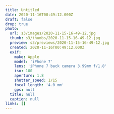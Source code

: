```yaml
---
title: Untitled
date: 2020-11-16T00:49:12.000Z
draft: false
drop: true
photo:
  url: s3/images/2020-11-15-16-49-12.jpg
  thumb: s3/thumbs/2020-11-15-16-49-12.jpg
  preview: s3/previews/2020-11-15-16-49-12.jpg
  created: 2020-11-16T00:49:12.000Z
  exif:
    make: Apple
    model: 'iPhone 7'
    lens: 'iPhone 7 back camera 3.99mm f/1.8'
    iso: 100
    aperture: 1.8
    shutter_speed: 1/15
    focal_length: '4.0 mm'
    gps: null
  title: null
  caption: null
links: []
---
```

